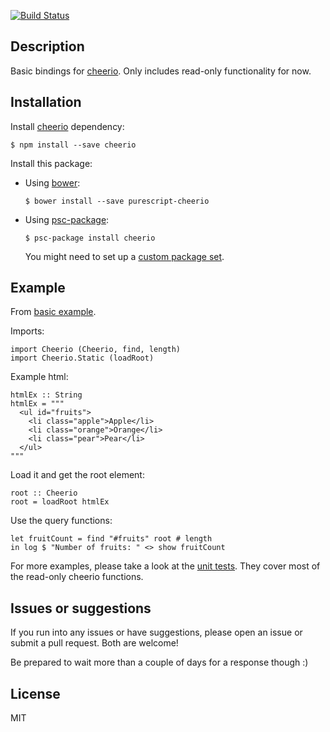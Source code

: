 [![Build Status](https://travis-ci.org/icyrockcom/purescript-cheerio.svg?branch=master)](https://travis-ci.org/icyrockcom/purescript-cheerio)

## Description

Basic bindings for [cheerio](https://cheerio.js.org/). Only includes read-only functionality for now.

## Installation

Install [cheerio](https://www.npmjs.com/package/cheerio) dependency:

    $ npm install --save cheerio

Install this package:

* Using [bower](https://bower.io/):

      $ bower install --save purescript-cheerio

* Using [psc-package](https://github.com/purescript/psc-package):

      $ psc-package install cheerio

  You might need to set up a [custom package set](https://github.com/purescript/psc-package#add-a-package-to-the-package-set).

## Example

From [basic example](examples/Basic.purs).

Imports:

    import Cheerio (Cheerio, find, length)
    import Cheerio.Static (loadRoot)

Example html:

    htmlEx :: String
    htmlEx = """
      <ul id="fruits">
        <li class="apple">Apple</li>
        <li class="orange">Orange</li>
        <li class="pear">Pear</li>
      </ul>
    """

Load it and get the root element:

    root :: Cheerio
    root = loadRoot htmlEx

Use the query functions:

    let fruitCount = find "#fruits" root # length
    in log $ "Number of fruits: " <> show fruitCount

For more examples, please take a look at the [unit tests](test/Test/Main.purs). They cover most of the read-only cheerio functions.

## Issues or suggestions

If you run into any issues or have suggestions, please open an issue or submit a pull request. Both are welcome!

Be prepared to wait more than a couple of days for a response though :)

## License

MIT
